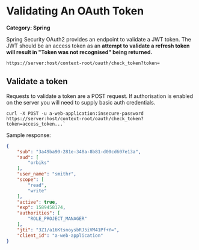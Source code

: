 # Validating An OAuth Token

__Category: Spring__

Spring Security OAuth2 provides an endpoint to validate a JWT token. The JWT should be an access token as an **attempt to validate a refresh token will result in "Token was not recognised" being returned.**

`https://server:host/context-root/oauth/check_token?token=`

## Validate a token

Requests to validate a token are a POST request. If authorisation is enabled on the server you will need to supply basic auth credentials.

```
curl -X POST -u a-web-application:insecure-password https://server:host/context-root/oauth/check_token?token=access_token...`
```

Sample response:

```json
{
    "sub": "3a49ba90-281e-348a-8b81-d00cd607e13a",
    "aud": [
        "orbiks"
    ],
    "user_name": "smithr",
    "scope": [
        "read",
        "write"
    ],
    "active": true,
    "exp": 1589458174,
    "authorities": [
        "ROLE_PROJECT_MANAGER"
    ],
    "jti": "3Z1/a16KtsnoysbRJ5iVM41Pf+Y=",
    "client_id": "a-web-application"
}
```

